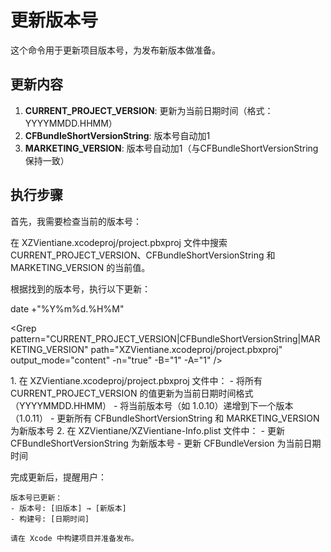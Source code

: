 # 更新版本号

这个命令用于更新项目版本号，为发布新版本做准备。

## 更新内容

1. **CURRENT_PROJECT_VERSION**: 更新为当前日期时间（格式：YYYYMMDD.HHMM）
2. **CFBundleShortVersionString**: 版本号自动加1
3. **MARKETING_VERSION**: 版本号自动加1（与CFBundleShortVersionString保持一致）

## 执行步骤

首先，我需要检查当前的版本号：

<Task description="查找当前版本号">
<prompt>
在 XZVientiane.xcodeproj/project.pbxproj 文件中搜索 CURRENT_PROJECT_VERSION、CFBundleShortVersionString 和 MARKETING_VERSION 的当前值。
</prompt>
</Task>

根据找到的版本号，执行以下更新：

<Bash description="获取当前日期时间">
date +"%Y%m%d.%H%M"
</Bash>

<Grep pattern="CURRENT_PROJECT_VERSION|CFBundleShortVersionString|MARKETING_VERSION" path="XZVientiane.xcodeproj/project.pbxproj" output_mode="content" -n="true" -B="1" -A="1" />

<Task description="更新版本号">
<prompt>
1. 在 XZVientiane.xcodeproj/project.pbxproj 文件中：
   - 将所有 CURRENT_PROJECT_VERSION 的值更新为当前日期时间格式（YYYYMMDD.HHMM）
   - 将当前版本号（如 1.0.10）递增到下一个版本（1.0.11）
   - 更新所有 CFBundleShortVersionString 和 MARKETING_VERSION 为新版本号
2. 在 XZVientiane/XZVientiane-Info.plist 文件中：
   - 更新 CFBundleShortVersionString 为新版本号
   - 更新 CFBundleVersion 为当前日期时间
</prompt>
</Task>

完成更新后，提醒用户：

```
版本号已更新：
- 版本号: [旧版本] → [新版本]
- 构建号: [日期时间]

请在 Xcode 中构建项目并准备发布。
```